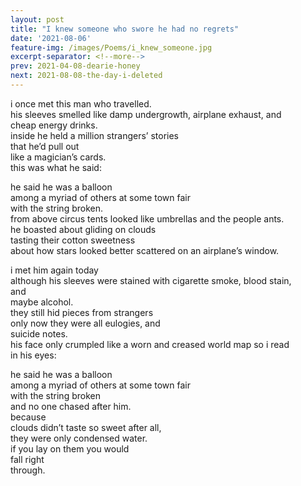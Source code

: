 ```yaml
---
layout: post
title: "I knew someone who swore he had no regrets"
date: '2021-08-06'
feature-img: /images/Poems/i_knew_someone.jpg
excerpt-separator: <!--more-->
prev: 2021-04-08-dearie-honey
next: 2021-08-08-the-day-i-deleted
---
```

i once met this man who travelled.  
his sleeves smelled like damp undergrowth, airplane exhaust, and  
cheap energy drinks.  
inside he held a million strangers’ stories  
that he’d pull out  
like a magician’s cards.  
this was what he said:  

he said he was a balloon  
among a myriad of others at some town fair  
with the string broken.  
from above circus tents looked like umbrellas and the people ants.  
he boasted about gliding on clouds  
tasting their cotton sweetness  
about how stars looked better scattered on an airplane’s window.  

i met him again today  
although his sleeves were stained with cigarette smoke, blood stain,  
and  
maybe alcohol.  
they still hid pieces from strangers  
only now they were all eulogies, and  
suicide notes.  
his face only crumpled like a worn and creased world map so i read  
in his eyes:  

he said he was a balloon  
among a myriad of others at some town fair  
with the string broken  
and no one chased after him.  
because  
clouds didn’t taste so sweet after all,  
they were only condensed water.  
if you lay on them you would  
fall right  
through.  
